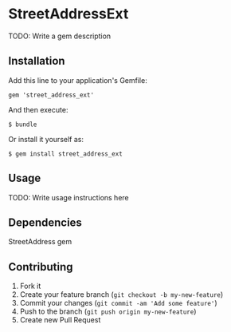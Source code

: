 # StreetAddressExt

TODO: Write a gem description

## Installation

Add this line to your application's Gemfile:

    gem 'street_address_ext'

And then execute:

    $ bundle

Or install it yourself as:

    $ gem install street_address_ext


## Usage

TODO: Write usage instructions here

## Dependencies

StreetAddress gem

## Contributing

1. Fork it
2. Create your feature branch (`git checkout -b my-new-feature`)
3. Commit your changes (`git commit -am 'Add some feature'`)
4. Push to the branch (`git push origin my-new-feature`)
5. Create new Pull Request

